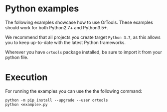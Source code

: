 # Python examples
The following examples showcase how to use OrTools.
These examples should work for both Python2.7+ and Python3.5+.

We recommend that all projects you create target `Python 3.7`,
as this allows you to keep up-to-date with the latest Python frameworks.

Wherever you have `ortools` package installed, be sure to import it from your python file.

# Execution
For running the examples you can use the the following command:
```shell
python -m pip install --upgrade --user ortools
python <example>.py
```
